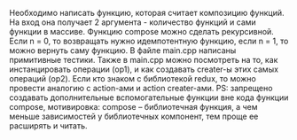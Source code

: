 Необходимо написать функцию, которая считает композицию функций. На вход она получает 2 аргумента - количество функций и сами функции в массиве. Функцию compose можно сделать рекурсивной. Если n = 0, то возвращать нужно идемпотентную функцию, если n = 1, то можно вернуть саму функцию. В файле main.cpp написаны примитивные тестики. Также в main.cpp можно посмотреть на то, как инстанцировать операции (op1), и как создавать creater-ы этих самых операций (op2). Если кто знаком с библиотекой redux, то можно провести аналогию с action-ами и action creater-ами. PS: запрещено создавать дополнительные вспомогательные функции вне кода функции compose, мотивировка: compose – библиотечная функция, а чем меньше зависимостей у библиотечных компонент, тем проще ее расширять и читать.